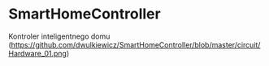 # SmartHomeController
Kontroler inteligentnego domu
(https://github.com/dwulkiewicz/SmartHomeController/blob/master/circuit/Hardware_01.png)
